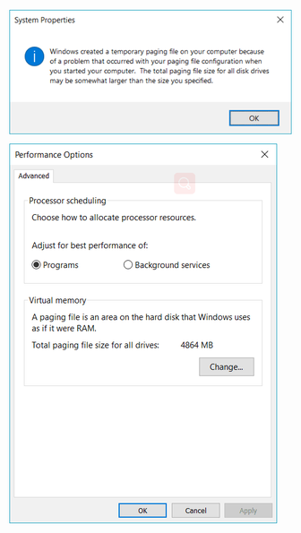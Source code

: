 

![1](_v_images/1_1556772467_4895.png)

![2](_v_images/2_1556772478_18741.png)

















































































































